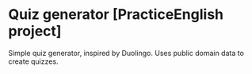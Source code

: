 # Quiz generator [PracticeEnglish project]

Simple quiz generator, inspired by Duolingo. Uses public domain data to create quizzes.
